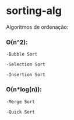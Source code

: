 # sorting-alg
Algoritmos de ordenação:

### O(n^2):

	-Bubble Sort
	
	-Selection Sort
	
	-Insertion Sort
	
### O(n*log(n)):
	
	-Merge Sort
	
	-Quick Sort
